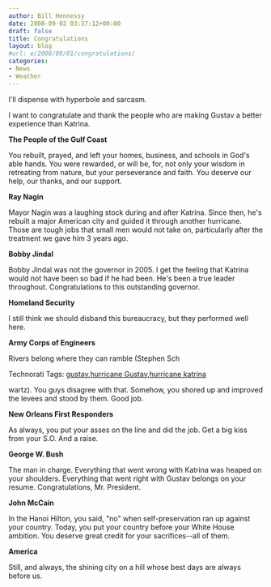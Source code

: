 ```yaml
---
author: Bill Hennessy
date: 2008-09-02 03:37:12+00:00
draft: false
title: Congratulations
layout: blog
#url: e/2008/09/01/congratulations/
categories:
- News
- Weather
---
```


I'll dispense with hyperbole and sarcasm.

I want to congratulate and thank the people who are making Gustav a better experience than Katrina.

**The People of the Gulf Coast**

You rebuilt, prayed, and left your homes, business, and schools in God's able hands. You were rewarded, or will be, for, not only your wisdom in retreating from nature, but your perseverance and faith. You deserve our help, our thanks, and our support. 

**Ray Nagin**

Mayor Nagin was a laughing stock during and after Katrina. Since then, he's rebuilt a major American city and guided it through another hurricane. Those are tough jobs that small men would not take on, particularly after the treatment we gave him 3 years ago.

**Bobby Jindal**

Bobby Jindal was not the governor in 2005. I get the feeling that Katrina would not have been so bad if he had been. He's been a true leader throughout. Congratulations to this outstanding governor.

**Homeland Security**

I still think we should disband this bureaucracy, but they performed well here.

**Army Corps of Engineers**

Rivers belong where they can ramble (Stephen Sch

Technorati Tags: [gustav](https://technorati.com/tags/gustav),[hurricane Gustav](https://technorati.com/tags/hurricane%20Gustav),[hurricane katrina](https://technorati.com/tags/hurricane%20katrina)

wartz). You guys disagree with that. Somehow, you shored up and improved the levees and stood by them. Good job.

**New Orleans First Responders**

As always, you put your asses on the line and did the job. Get a big kiss from your S.O. And a raise.

**George W. Bush**

The man in charge. Everything that went wrong with Katrina was heaped on your shoulders. Everything that went right with Gustav belongs on your resume. Congratulations, Mr. President.

**John McCain**

In the Hanoi Hilton, you said, "no" when self-preservation ran up against your country. Today, you put your country before your White House ambition. You deserve great credit for your sacrifices--all of them.

**America**

Still, and always, the shining city on a hill whose best days are always before us.
